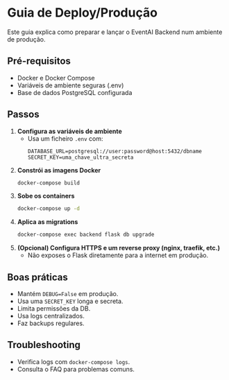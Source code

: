 # Guia de Deploy/Produção

Este guia explica como preparar e lançar o EventAI Backend num ambiente de produção.

## Pré-requisitos

- Docker e Docker Compose
- Variáveis de ambiente seguras (.env)
- Base de dados PostgreSQL configurada

## Passos

1. **Configura as variáveis de ambiente**
   - Usa um ficheiro `.env` com:
     ```
     DATABASE_URL=postgresql://user:password@host:5432/dbname
     SECRET_KEY=uma_chave_ultra_secreta
     ```
2. **Constrói as imagens Docker**
   ```bash
   docker-compose build
   ```
3. **Sobe os containers**
   ```bash
   docker-compose up -d
   ```
4. **Aplica as migrations**
   ```bash
   docker-compose exec backend flask db upgrade
   ```
5. **(Opcional) Configura HTTPS e um reverse proxy (nginx, traefik, etc.)**
   - Não exposes o Flask diretamente para a internet em produção.

## Boas práticas

- Mantém `DEBUG=False` em produção.
- Usa uma `SECRET_KEY` longa e secreta.
- Limita permissões da DB.
- Usa logs centralizados.
- Faz backups regulares.

## Troubleshooting

- Verifica logs com `docker-compose logs`.
- Consulta o FAQ para problemas comuns.
